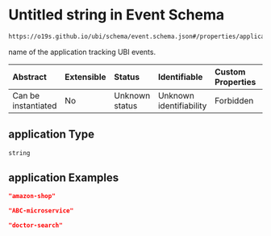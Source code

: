 # Untitled string in Event Schema

```txt
https://o19s.github.io/ubi/schema/event.schema.json#/properties/application
```

name of the application tracking UBI events.

| Abstract            | Extensible | Status         | Identifiable            | Custom Properties | Additional Properties | Access Restrictions | Defined In                                                                |
| :------------------ | :--------- | :------------- | :---------------------- | :---------------- | :-------------------- | :------------------ | :------------------------------------------------------------------------ |
| Can be instantiated | No         | Unknown status | Unknown identifiability | Forbidden         | Allowed               | none                | [event.schema.json\*](../../out/event.schema.json "open original schema") |

## application Type

`string`

## application Examples

```json
"amazon-shop"
```

```json
"ABC-microservice"
```

```json
"doctor-search"
```
